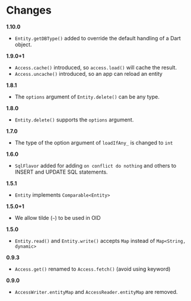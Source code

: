 # Changes

**1.10.0**

* `Entity.getDBType()` added to override the default handling of a Dart object.

**1.9.0+1**

* `Access.cache()` introduced, so `access.load()` will cache the result.
* `Access.uncache()` introduced, so an app can reload an entity

**1.8.1**

* The `options` argument of `Entity.delete()` can be any type.

**1.8.0**

* `Entity.delete()` supports the `options` argument.

**1.7.0**

* The type of the option argument of `loadIfAny_` is changed to `int`

**1.6.0**

* `SqlFlavor` added for adding `on conflict do nothing` and others to INSERT and UPDATE SQL statements.

**1.5.1**

* `Entity` implements `Comparable<Entity>`
  
**1.5.0+1**

* We allow tilde (`~`) to be used in OID

**1.5.0**

* `Entity.read()` and `Entity.write()` accepts `Map` instead of `Map<String, dynamic>`

**0.9.3**

* `Access.get()` renamed to `Access.fetch()` (avoid using keyword)

**0.9.0**

* `AccessWriter.entityMap` and `AccessReader.entityMap` are removed.

